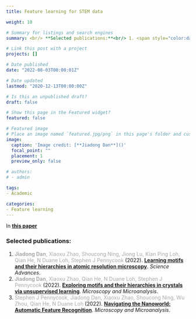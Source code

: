 ```yaml
---
title: Feature learning for STEM data

weight: 10

# Summary for listings and search engines
summary: <br/> **Selected publications:**<br/> 1. <span style="color:darkgray">**Jiadong Dan**, Xiaoxu Zhao, Shoucong Ning, Jiong Lu, Kian Ping Loh, Qian He, N Duane Loh, Stephen J Pennycook</span> (2022).[**Learning motifs and their hierarchies in atomic resolution microscopy**](../../publication/dan-2022-motif/). *Science Advances*. <br/> 2. <span style="color:darkgray">**Jiadong Dan**, Xiaoxu Zhao, Qian He, N Duane Loh, Stephen J Pennycook</span> (2022). [**Exploring motifs and their hierarchies in crystals via unsupervised learning**](../../publication/dan-2022-motif-mm/). *Microscopy and Microanalysis*. <br/>3. <span style="color:darkgray">Stephen J Pennycook, Jiadong Dan, Xiaoxu Zhao, Shoucong Ning, Wu Zhou, Qian He, N Duane Loh</span> (2022). [**Navigating the Nanoworld:Automatic Feature Recognition**](../../publication/pennycook-2022-mm/). *Microscopy and Microanalysis*. <br/>

# Link this post with a project
projects: []

# Date published
date: "2022-08-03T00:00:01Z"

# Date updated
lastmod: "2020-12-13T00:00:00Z"

# Is this an unpublished draft?
draft: false

# Show this page in the Featured widget?
featured: false

# Featured image
# Place an image named `featured.jpg/png` in this page's folder and customize its options here.
image:
  caption: 'Image credit: [**Jiadong Dan**]()'
  focal_point: ""
  placement: 1
  preview_only: false

# authors:
# - admin

tags:
- Academic

categories:
- Feature learning
---
```


In [**this paper**](../../publication/deng-2022-topological)

### Selected publications:
1. <span style="color:darkgray">**Jiadong Dan**, Xiaoxu Zhao, Shoucong Ning, Jiong Lu, Kian Ping Loh, Qian He, N Duane Loh, Stephen J Pennycook</span> (2022). [**Learning motifs and their hierarchies in atomic resolution microscopy**](../../publication/dan-2022-motif/). *Science Advances*. <br/>
2. <span style="color:darkgray">**Jiadong Dan**, Xiaoxu Zhao, Qian He, N Duane Loh, Stephen J Pennycook</span> (2022). [**Exploring motifs and their hierarchies in crystals via unsupervised learning**](../../publication/dan-2022-motif-mm/). *Microscopy and Microanalysis*. <br/>
3. <span style="color:darkgray">Stephen J Pennycook, Jiadong Dan, Xiaoxu Zhao, Shoucong Ning, Wu Zhou, Qian He, N Duane Loh</span> (2022). [**Navigating the Nanoworld: Automatic Feature Recognition**](../../publication/pennycook-2022-mm/). *Microscopy and Microanalysis*. <br/>